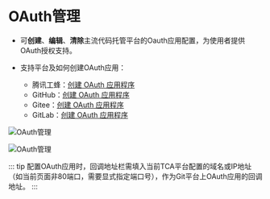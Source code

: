 # OAuth管理

- 可**创建**、**编辑**、**清除**主流代码托管平台的Oauth应用配置，为使用者提供OAuth授权支持。

- 支持平台及如何创建OAuth应用：

    - 腾讯工蜂：[创建 OAuth 应用程序](https://code.tencent.com/help/oauth2/)
    - GitHub：[创建 OAuth 应用程序](https://docs.github.com/cn/developers/apps/building-oauth-apps/creating-an-oauth-app)
    - Gitee：[创建 OAuth 应用程序](https://gitee.com/api/v5/oauth_doc#/list-item-3)
    - GitLab：[创建 OAuth 应用程序](https://docs.gitlab.com/ee/integration/oauth_provider.html)

![OAuth管理](../../../images/manage_oauth_01.png)

![OAuth管理](../../../images/manage_oauth_02.png)

::: tip
配置OAuth应用时，回调地址栏需填入当前TCA平台配置的域名或IP地址（如当前页面非80端口，需要显式指定端口号），作为Git平台上OAuth应用的回调地址。
:::
